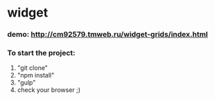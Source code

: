 # widget
### demo: http://cm92579.tmweb.ru/widget-grids/index.html

### To start the project:

1) "git clone" 
2) "npm install"
3) "gulp"
4) check your browser ;)
